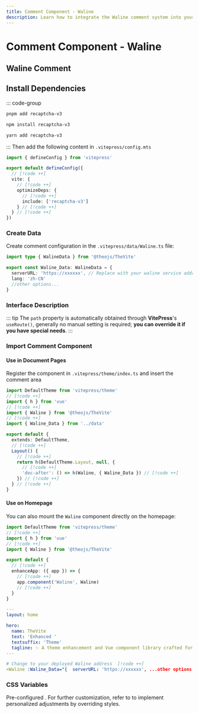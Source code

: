 ```yaml
---
title: Comment Component - Waline
description: Learn how to integrate the Waline comment system into your VitePress website through the @theojs/TheVite plugin. This guide includes data configuration, component introduction, and steps to enable comment functionality on document pages and homepage, helping you easily add interactive comment areas to your site.
---
```


# Comment Component - Waline

## Waline Comment

<Links
  :grid="2"
  :items="[
    {
      image: 'https://waline.js.org/logo.png',
      name: 'How to deploy, please check waline documentation',
      desc: 'A simple, secure comment system.',
      link: 'https://waline.js.org/guide/get-started/'
    }
  ]"
/>

## Install Dependencies

::: code-group

```sh [pnpm]
pnpm add recaptcha-v3
```

```sh [npm]
npm install recaptcha-v3
```

```sh [yarn]
yarn add recaptcha-v3
```

:::
Then add the following content in `.vitepress/config.mts`

```ts [.vitepress/config.mts]
import { defineConfig } from 'vitepress'

export default defineConfig({
  // [!code ++]
  vite: {
    // [!code ++]
    optimizeDeps: {
      // [!code ++]
      include: ['recaptcha-v3']
    } // [!code ++]
  } // [!code ++]
})
```

### Create Data

Create comment configuration in the `.vitepress/data/Waline.ts` file:

```ts [.vitepress/data/Waline.ts]
import type { WalineData } from '@theojs/TheVite'

export const Waline_Data: WalineData = {
  serverURL: 'https://xxxxxx', // Replace with your waline service address     [!code ++]
  lang: 'zh-CN'
  //other options...
}
```

### Interface Description <Pill image="https://waline.js.org/logo.png" name="View waline interface documentation" link="https://waline.js.org/reference/client/props.html" />

::: tip
The `path` property is automatically obtained through **VitePress**'s `useRoute()`, generally no manual setting is required; **you can override it if you have special needs**.
:::

### Import Comment Component

#### Use in Document Pages

Register the component in `.vitepress/theme/index.ts` and insert the comment area

```ts [.vitepress/theme/index.ts]
import DefaultTheme from 'vitepress/theme'
// [!code ++]
import { h } from 'vue'
// [!code ++]
import { Waline } from '@theojs/TheVite'
// [!code ++]
import { Waline_Data } from '../data'

export default {
  extends: DefaultTheme,
  // [!code ++]
  Layout() {
    // [!code ++]
    return h(DefaultTheme.Layout, null, {
      // [!code ++]
      'doc-after': () => h(Waline, { Waline_Data }) // [!code ++]
    }) // [!code ++]
  } // [!code ++]
}
```

#### Use on Homepage

You can also mount the `Waline` component directly on the homepage:

```ts [.vitepress/theme/index.ts]
import DefaultTheme from 'vitepress/theme'
// [!code ++]
import { h } from 'vue'
// [!code ++]
import { Waline } from '@theojs/TheVite'

export default {
  // [!code ++]
  enhanceApp: ({ app }) => {
    // [!code ++]
    app.component('Waline', Waline)
    // [!code ++]
  }
}
```

```yaml [.vitepress/index.md]
---
layout: home

hero:
  name: TheVite
  text: 'Enhanced '
  textsuffix: 'Theme'
  tagline: ✨ A theme enhancement and Vue component library crafted for VitePress
---

# Change to your deployed Waline address  [!code ++]
<Waline :Waline_Data="{  serverURL: 'https://xxxxxx', ...other options  }" />

```

### CSS Variables

Pre-configured <Pill icon="unjs:theme-colors" name="Partial CSS Variables" link="https://github.com/studyforever1164/TheVite/blob/main/src/style/components-var.css" />. For further customization, refer to <Pill image="https://waline.js.org/logo.png" name="Official Waline Documentation" link="https://waline.js.org/reference/client/style.html" /> to implement personalized adjustments by overriding styles.
